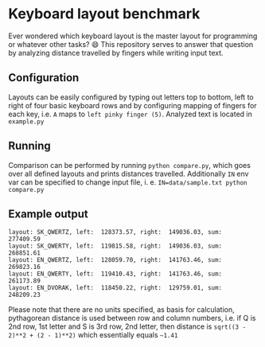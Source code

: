 # Keyboard layout benchmark

Ever wondered which keyboard layout is the master layout for programming or whatever other tasks? 😄
This repository serves to answer that question by analyzing distance travelled by fingers while writing input text.

## Configuration

Layouts can be easily configured by typing out letters top to bottom, left to right of four basic keyboard rows and by configuring mapping of fingers for each key, i.e. `A` maps to `left pinky finger (5)`.
Analyzed text is located in `example.py`

## Running

Comparison can be performed by running `python compare.py`, which goes over all defined layouts and prints distances travelled.
Additionally `IN` env var can be specified to change input file, i. e. `IN=data/sample.txt python compare.py`

## Example output

```
layout: SK_QWERTZ, left:  128373.57, right:  149036.03, sum:  277409.59
layout: SK_QWERTY, left:  119815.58, right:  149036.03, sum:  268851.61
layout: EN_QWERTZ, left:  128059.70, right:  141763.46, sum:  269823.16
layout: EN_QWERTY, left:  119410.43, right:  141763.46, sum:  261173.89
layout: EN_DVORAK, left:  118450.22, right:  129759.01, sum:  248209.23
```

Please note that there are no units specified, as basis for calculation, pythagorean distance is used between row and column numbers, i.e. if Q is 2nd row, 1st letter and S is 3rd row, 2nd letter, then distance is `sqrt((3 - 2)**2 + (2 - 1)**2)` which essentially equals `~1.41`
